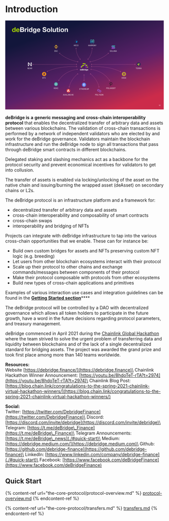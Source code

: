 # Introduction

![](<.gitbook/assets/21 (1).png>)

**deBridge is** **a** **generic messaging and** **cross-chain interoperability protocol** that enables the decentralized transfer of arbitrary data and assets between various blockchains. The validation of cross-chain transactions is performed by a network of independent validators who are elected by and work for the deBridge governance. Validators maintain the blockchain infrastructure and run the deBridge node to sign all transactions that pass through deBridge smart contracts in different blockchains.&#x20;

Delegated staking and slashing mechanics act as a backbone for the protocol security and prevent economical incentives for validators to get into collusion.

The transfer of assets is enabled via locking/unlocking of the asset on the native chain and issuing/burning the wrapped asset (deAsset) on secondary chains or L2s.

The deBridge protocol is an infrastructure platform and a framework for:

* decentralized transfer of arbitrary data and assets
* cross-chain interoperability and composability of smart contracts
* cross-chain swaps
* interoperability and bridging of NFTs&#x20;

Projects can integrate with deBridge infrastructure to tap into the various cross-chain opportunities that we enable. These can for instance be:

* Build own custom bridges for assets and NFTs preserving custom NFT logic (e.g. breeding)&#x20;
* Let users from other blockchain ecosystems interact with their protocol
* Scale up their protocol to other chains and exchange commands/messages between components of their protocol
* Make their protocol composable with protocols from other ecosystems
* Build new types of cross-chain applications and primitives

Examples of various interaction use cases and integration guidelines can be found in the [**Getting Started section**](https://github.com/debridge-finance/debridge-contracts-v1/tree/main/examples)****

The deBridge protocol will be controlled by a DAO with decentralized governance which allows all token holders to participate in the future growth, have a word in the future decisions regarding protocol parameters, and treasury management.

deBridge commenced in April 2021 during the [Chainlink Global Hackathon](https://chain.link/hackathon) where the team strived to solve the urgent problem of transferring data and liquidity between blockchains and of the lack of a single decentralized standard for bridging assets. The project was awarded the grand prize and took first place among more than 140 teams worldwide.

**Resources:**\
Website [https://debridge.finance/](https://debridge.finance)\
Chainlink Hackathon Winner Announcement: [https://youtu.be/8hdoTeT-rTA?t=2974](https://youtu.be/8hdoTeT-rTA?t=2974)\
Chainlink Blog Post: [https://blog.chain.link/congratulations-to-the-spring-2021-chainlink-virtual-hackathon-winners/](https://blog.chain.link/congratulations-to-the-spring-2021-chainlink-virtual-hackathon-winners/)

**Social:**\
Twitter: [https://twitter.com/DebridgeFinance](https://twitter.com/DebridgeFinance)\
Discord: [https://discord.com/invite/debridge](https://discord.com/invite/debridge)\
Telegram: [https://t.me/deBridge\_Finance](https://t.me/deBridge\_Finance)\
Telegram Announcements: [https://t.me/deBridge\_news](./#quick-start)\
Medium: [https://debridge.medium.com/](https://debridge.medium.com)\
Github: [https://github.com/debridge-finance](https://github.com/debridge-finance)\
LinkedIn: [https://www.linkedin.com/company/debridge-finance](./#quick-start)\
Facebook: [https://www.facebook.com/deBridgeFinance](https://www.facebook.com/deBridgeFinance)

## Quick Start

{% content-ref url="the-core-protocol/protocol-overview.md" %}
[protocol-overview.md](the-core-protocol/protocol-overview.md)
{% endcontent-ref %}

{% content-ref url="the-core-protocol/transfers.md" %}
[transfers.md](the-core-protocol/transfers.md)
{% endcontent-ref %}
